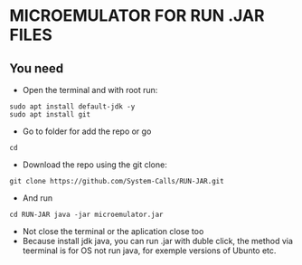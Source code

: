 # MICROEMULATOR FOR RUN .JAR FILES

## You need
+ Open the terminal and with root run: 
```
sudo apt install default-jdk -y
sudo apt install git
```
+ Go to folder for add the repo or go 
```
cd
```
+ Download the repo using the git clone:

```
git clone https://github.com/System-Calls/RUN-JAR.git
``` 
+ And run 
```
cd RUN-JAR java -jar microemulator.jar
```
+ Not close the terminal or the aplication close too
+ Because install jdk java, you can run .jar with duble click, the method via teerminal is for OS not run java, for exemple versions of Ubunto etc.

